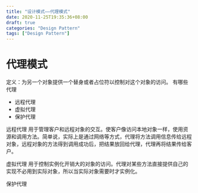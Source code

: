 ```yaml
---
title: "设计模式——代理模式"
date: 2020-11-25T19:35:36+08:00
draft: true
categories: "Design Pattern"
tags: ["Design Pattern"]
---
```


# 代理模式

定义：为另一个对象提供一个替身或者占位符以控制对这个对象的访问。
有哪些代理
* 远程代理
* 虚拟代理
* 保护代理

远程代理
用于管理客户和远程对象的交互。使客户像访问本地对象一样，使用资源和调用方法。简单说，实际上是通过网络等方式，代理将方法调用信息传给远程对象，远程对象的方法得到调用成功后，把结果放回给代理，代理再将结果传给客户。

虚拟代理
用于控制实例化开销大的对象的访问。代理对某些方法直接提供自己的实现不必用到实际对象，所以当实际对象需要时才实例化。

保护代理